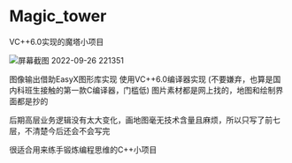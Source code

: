 # Magic_tower
VC++6.0实现的魔塔小项目

![屏幕截图 2022-09-26 221351](https://user-images.githubusercontent.com/107353989/192318423-886a9829-bb14-4755-9e87-c7cd89b0a5aa.png)

图像输出借助EasyX图形库实现
使用VC++6.0编译器实现
(不要嫌弃，也算是国内科班生接触的第一款C编译器，门槛低)
图片素材都是网上找的，地图和绘制界面都是抄的

后期高层业务逻辑没有太大变化，画地图毫无技术含量且麻烦，所以只写了前七层，不清楚今后还会不会写完

很适合用来练手锻炼编程思维的C++小项目
